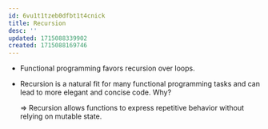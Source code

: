 ```yaml
---
id: 6vu1t1tzeb0dfbt1t4cnick
title: Recursion
desc: ''
updated: 1715088339902
created: 1715088169746
---
```


- Functional programming favors recursion over loops. 
- Recursion is a natural fit for many functional programming tasks and can lead to more elegant and concise code. Why?   

    => Recursion allows functions to express repetitive behavior without relying on mutable state.
